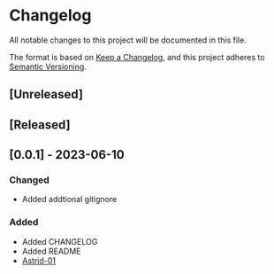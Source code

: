 # Changelog

All notable changes to this project will be documented in this file.

The format is based on [Keep a Changelog](https://keepachangelog.com/en/1.0.0/),
and this project adheres to [Semantic Versioning](https://semver.org/spec/v2.0.0.html).

## [Unreleased]




## [Released]

## [0.0.1] - 2023-06-10

### Changed
- Added addtional gitignore

### Added
- Added CHANGELOG
- Added README
- [Astrid-01](https://github.com/betterthanbot-cloud/astrid/issues/1)